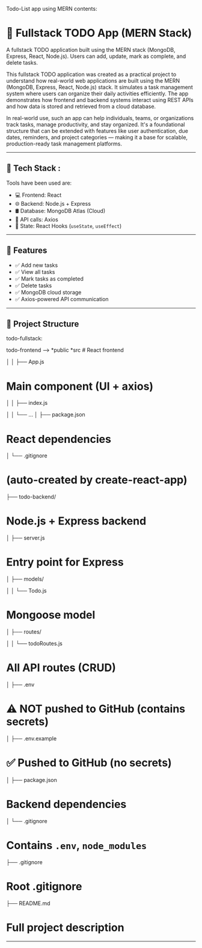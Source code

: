 Todo-List app using MERN contents:

# 📝 Fullstack TODO App (MERN Stack)

A fullstack TODO application built using the MERN stack (MongoDB, Express, React, Node.js). Users can add, update, mark as complete, and delete tasks.

This fullstack TODO application was created as a practical project to understand how real-world web applications are built using the MERN (MongoDB, Express, React, Node.js) stack. It simulates a task management system where users can organize their daily activities efficiently. The app demonstrates how frontend and backend systems interact using REST APIs and how data is stored and retrieved from a cloud database.

In real-world use, such an app can help individuals, teams, or organizations track tasks, manage productivity, and stay organized. It's a foundational structure that can be extended with features like user authentication, due dates, reminders, and project categories — making it a base for scalable, production-ready task management platforms.

---------------------------------------------------------------------------------------------------------------------------

## 🔧 Tech Stack :
Tools have been used are:

- 💻 Frontend: React
- 🌐 Backend: Node.js + Express
- 🛢️ Database: MongoDB Atlas (Cloud)
- 🔗 API calls: Axios
- 🧠 State: React Hooks (`useState`, `useEffect`)

----------------------------------------------------------------------------------------------------
## 🚀 Features

- ✅ Add new tasks
- ✅ View all tasks
- ✅ Mark tasks as completed
- ✅ Delete tasks
- ✅ MongoDB cloud storage
- ✅ Axios-powered API communication

-------------------------------------------------------------------------------------

## 📁 Project Structure

todo-fullstack:

 todo-frontend  --> 
   *public
    *src # React frontend

│   │   ├── App.js  
# Main component (UI + axios)
│   │   ├── index.js

│   │   └── ...
│   ├── package.json
# React dependencies

│   └── .gitignore        
# (auto-created by create-react-app)

├── todo-backend/  
# Node.js + Express backend
│   ├── server.js  
# Entry point for Express
│   ├── models/

│   │   └── Todo.js   
# Mongoose model
│   ├── routes/

│   │   └── todoRoutes.js   
# All API routes (CRUD)
│   ├── .env           
# ⚠️ NOT pushed to GitHub (contains secrets)
│   ├── .env.example  
# ✅ Pushed to GitHub (no secrets)
│   ├── package.json   
# Backend dependencies
│   └── .gitignore     
# Contains `.env`, `node_modules`

├── .gitignore      
# Root .gitignore
├── README.md       
# Full project description

----------------------------------------------------------------------------------------------

